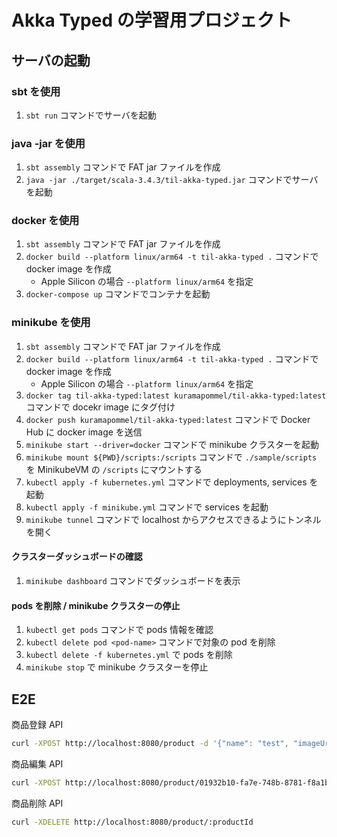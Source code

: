 # Akka Typed の学習用プロジェクト

## サーバの起動

### sbt を使用

1. `sbt run` コマンドでサーバを起動

### java -jar を使用

1. `sbt assembly` コマンドで FAT jar ファイルを作成
2. `java -jar ./target/scala-3.4.3/til-akka-typed.jar` コマンドでサーバを起動

### docker を使用

1. `sbt assembly` コマンドで FAT jar ファイルを作成
2. `docker build --platform linux/arm64 -t til-akka-typed .` コマンドで docker image を作成
   - Apple Silicon の場合 `--platform linux/arm64` を指定
3. `docker-compose up` コマンドでコンテナを起動

### minikube を使用

1. `sbt assembly` コマンドで FAT jar ファイルを作成
2. `docker build --platform linux/arm64 -t til-akka-typed .` コマンドで docker image を作成
   - Apple Silicon の場合 `--platform linux/arm64` を指定
3. `docker tag til-akka-typed:latest kuramapommel/til-akka-typed:latest` コマンドで docekr image にタグ付け
4. `docker push kuramapommel/til-akka-typed:latest` コマンドで Docker Hub に docker image を送信
5. `minikube start --driver=docker` コマンドで minikube クラスターを起動
6. `minikube mount ${PWD}/scripts:/scripts` コマンドで `./sample/scripts` を MinikubeVM の `/scripts` にマウントする
7. `kubectl apply -f kubernetes.yml` コマンドで deployments, services を起動
8. `kubectl apply -f minikube.yml` コマンドで services を起動
9. `minikube tunnel` コマンドで localhost からアクセスできるようにトンネルを開く

#### クラスターダッシュボードの確認

1. `minikube dashboard` コマンドでダッシュボードを表示

#### pods を削除 / minikube クラスターの停止

1. `kubectl get pods` コマンドで pods 情報を確認
2. `kubectl delete pod <pod-name>` コマンドで対象の pod を削除
3. `kubectl delete -f kubernetes.yml` で pods を削除
4. `minikube stop` で minikube クラスターを停止

## E2E

商品登録 API

```sh
curl -XPOST http://localhost:8080/product -d '{"name": "test", "imageUrl": "https://placehold.jp/111111/777777/150x150.png", "price": 100, "description": "test"}' -H "Content-Type:application/json"
```

商品編集 API

```sh
curl -XPOST http://localhost:8080/product/01932b10-fa7e-748b-8781-f8a1be1bd58a -d '{"name": "test-product", "imageUrl": "https://placehold.jp/777777/111111/150x150.png", "price": 200, "description": "test-description"}' -H "Content-Type:application/json"
```

商品削除 API

```sh
curl -XDELETE http://localhost:8080/product/:productId
```
